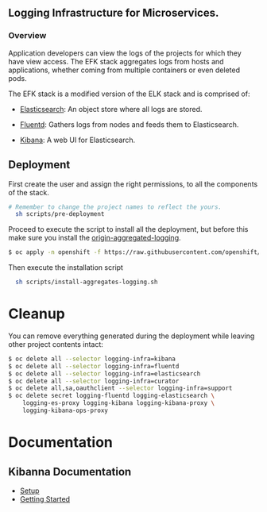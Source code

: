 ## Logging Infrastructure for Microservices.





### Overview

 Application developers can view the logs of the projects for which they have view access. The EFK stack aggregates logs from hosts and applications, whether coming from multiple containers or even deleted pods.


 The EFK stack is a modified version of the ELK stack and is comprised of:

 - [Elasticsearch](https://www.elastic.co/products/elasticsearch): An object store where all logs are stored.

 - [Fluentd](http://www.fluentd.org/architecture): Gathers logs from nodes and feeds them to Elasticsearch.

 - [Kibana](https://www.elastic.co/guide/en/kibana/current/introduction.html): A web UI for Elasticsearch.


## Deployment

First create the user and assign the right permissions, to all the components of the stack.

```sh
# Remember to change the project names to reflect the yours.
  sh scripts/pre-deployment
```

Proceed to execute the script to install all the deployment, but before this make sure you install
the [origin-aggregated-logging](https://github.com/openshift/origin-aggregated-logging/tree/master/deployer).

```sh
$ oc apply -n openshift -f https://raw.githubusercontent.com/openshift/origin-aggregated-logging/master/deployer/deployer.yaml
```

Then execute the installation script

```sh
  sh scripts/install-aggregates-logging.sh
```


# Cleanup

You can remove everything generated during the deployment while leaving other project contents intact:


```sh
$ oc delete all --selector logging-infra=kibana
$ oc delete all --selector logging-infra=fluentd
$ oc delete all --selector logging-infra=elasticsearch
$ oc delete all --selector logging-infra=curator
$ oc delete all,sa,oauthclient --selector logging-infra=support
$ oc delete secret logging-fluentd logging-elasticsearch \
    logging-es-proxy logging-kibana logging-kibana-proxy \
    logging-kibana-ops-proxy

```

# Documentation

## Kibanna Documentation    

- [Setup](https://www.elastic.co/guide/en/kibana/current/setup.html)
- [Getting Started](https://www.elastic.co/guide/en/kibana/current/getting-started.html)
